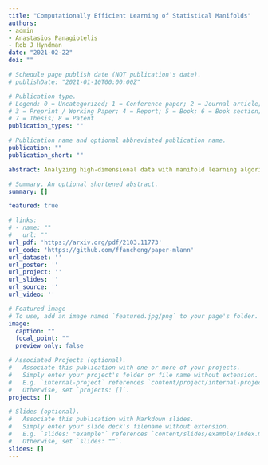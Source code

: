 ```yaml
---
title: "Computationally Efficient Learning of Statistical Manifolds"
authors:
- admin
- Anastasios Panagiotelis
- Rob J Hyndman
date: "2021-02-22"
doi: ""

# Schedule page publish date (NOT publication's date).
# publishDate: "2021-01-10T00:00:00Z"

# Publication type.
# Legend: 0 = Uncategorized; 1 = Conference paper; 2 = Journal article;
# 3 = Preprint / Working Paper; 4 = Report; 5 = Book; 6 = Book section;
# 7 = Thesis; 8 = Patent
publication_types: ""

# Publication name and optional abbreviated publication name.
publication: ""
publication_short: ""

abstract: Analyzing high-dimensional data with manifold learning algorithms often requires searching for the nearest neighbors of all observations. This presents a computational bottleneck in statistical manifold learning when observations of probability distributions rather than vector-valued variables are available or when data size is large. We resolve this problem by proposing a new method for approximation in statistical manifold learning. The novelty of our approximation is the strongly consistent distance estimators based on independent and identically distributed samples from probability distributions. By exploiting the connection between Hellinger/total variation distance for discrete distributions and the L2/L1 norm, we demonstrate that the proposed distance estimators, combined with approximate nearest neighbor searching, could largely improve the computational efficiency with little to no loss in the accuracy of manifold embedding. The result is robust to different manifold learning algorithms and different approximate nearest neighbor algorithms. The proposed method is applied to learning statistical manifolds of electricity usage. This application demonstrates how underlying structures in high dimensional data, including anomalies, can be visualized and identified, in a way that is scalable to large datasets.

# Summary. An optional shortened abstract.
summary: []

featured: true

# links:
# - name: ""
#   url: ""
url_pdf: 'https://arxiv.org/pdf/2103.11773'
url_code: 'https://github.com/ffancheng/paper-mlann'
url_dataset: ''
url_poster: ''
url_project: ''
url_slides: ''
url_source: ''
url_video: ''

# Featured image
# To use, add an image named `featured.jpg/png` to your page's folder.
image:
  caption: ""
  focal_point: ""
  preview_only: false

# Associated Projects (optional).
#   Associate this publication with one or more of your projects.
#   Simply enter your project's folder or file name without extension.
#   E.g. `internal-project` references `content/project/internal-project/index.md`.
#   Otherwise, set `projects: []`.
projects: []

# Slides (optional).
#   Associate this publication with Markdown slides.
#   Simply enter your slide deck's filename without extension.
#   E.g. `slides: "example"` references `content/slides/example/index.md`.
#   Otherwise, set `slides: ""`.
slides: []
---
```

